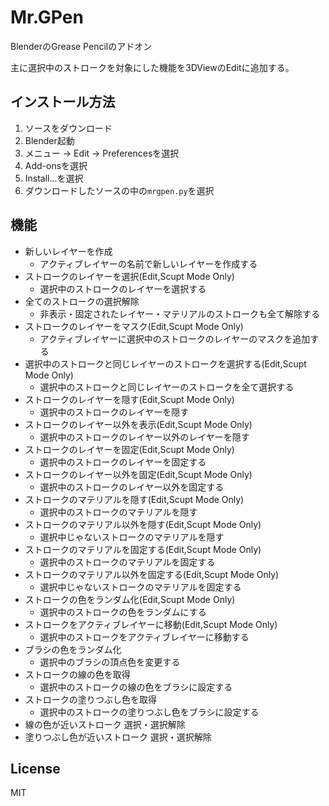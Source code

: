 # Mr.GPen
BlenderのGrease Pencilのアドオン

主に選択中のストロークを対象にした機能を3DViewのEditに追加する。

## インストール方法
1. ソースをダウンロード
1. Blender起動
1. メニュー -> Edit -> Preferencesを選択
1. Add-onsを選択
1. Install...を選択
1. ダウンロードしたソースの中の`mrgpen.py`を選択


## 機能
- 新しいレイヤーを作成
  - アクティブレイヤーの名前で新しいレイヤーを作成する
- ストロークのレイヤーを選択(Edit,Scupt Mode Only)
  - 選択中のストロークのレイヤーを選択する
- 全てのストロークの選択解除
  - 非表示・固定されたレイヤー・マテリアルのストロークも全て解除する
- ストロークのレイヤーをマスク(Edit,Scupt Mode Only)
  - アクティブレイヤーに選択中のストロークのレイヤーのマスクを追加する
- 選択中のストロークと同じレイヤーのストロークを選択する(Edit,Scupt Mode Only)
  - 選択中のストロークと同じレイヤーのストロークを全て選択する
- ストロークのレイヤーを隠す(Edit,Scupt Mode Only)
  - 選択中のストロークのレイヤーを隠す
- ストロークのレイヤー以外を表示(Edit,Scupt Mode Only)
  - 選択中のストロークのレイヤー以外のレイヤーを隠す
- ストロークのレイヤーを固定(Edit,Scupt Mode Only)
  - 選択中のストロークのレイヤーを固定する
- ストロークのレイヤー以外を固定(Edit,Scupt Mode Only)
  - 選択中のストロークのレイヤー以外を固定する
- ストロークのマテリアルを隠す(Edit,Scupt Mode Only)
  - 選択中のストロークのマテリアルを隠す
- ストロークのマテリアル以外を隠す(Edit,Scupt Mode Only)
  - 選択中じゃないストロークのマテリアルを隠す
- ストロークのマテリアルを固定する(Edit,Scupt Mode Only)
  - 選択中のストロークのマテリアルを固定する
- ストロークのマテリアル以外を固定する(Edit,Scupt Mode Only)
  - 選択中じゃないストロークのマテリアルを固定する
- ストロークの色をランダム化(Edit,Scupt Mode Only)
  - 選択中のストロークの色をランダムにする
- ストロークをアクティブレイヤーに移動(Edit,Scupt Mode Only)
  - 選択中のストロークをアクティブレイヤーに移動する
- ブラシの色をランダム化
  - 選択中のブラシの頂点色を変更する
- ストロークの線の色を取得
  - 選択中のストロークの線の色をブラシに設定する
- ストロークの塗りつぶし色を取得
  - 選択中のストロークの塗りつぶし色をブラシに設定する
- 線の色が近いストローク 選択・選択解除
- 塗りつぶし色が近いストローク 選択・選択解除

## License
MIT
